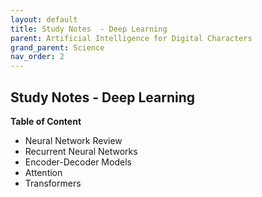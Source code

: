 ```yaml
---
layout: default
title: Study Notes  - Deep Learning
parent: Artificial Intelligence for Digital Characters
grand_parent: Science
nav_order: 2
---
```


## Study Notes - Deep Learning

**Table of Content**

- Neural Network Review
- Recurrent Neural Networks
- Encoder-Decoder Models
- Attention
- Transformers